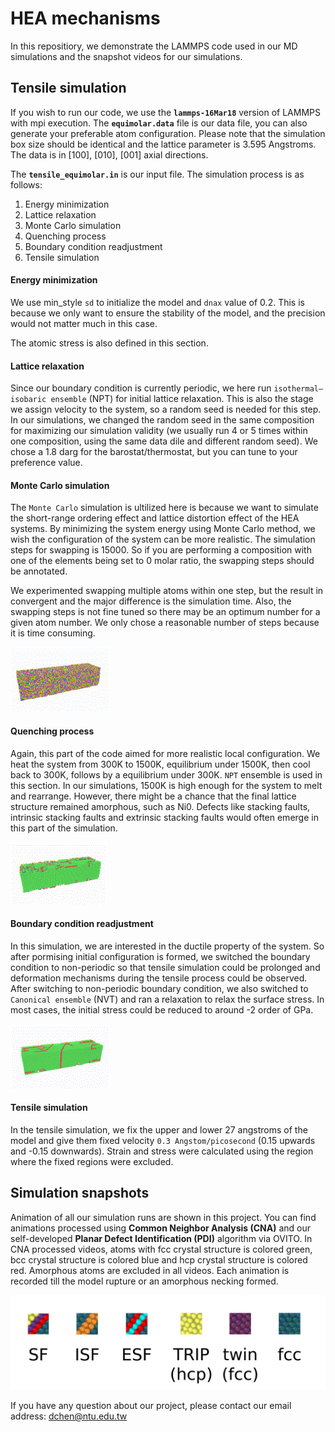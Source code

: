 # HEA mechanisms
In this repositiory, we demonstrate the LAMMPS code used in our MD simulations and the snapshot videos for our simulations.

## Tensile simulation
If you wish to run our code, we use the **`lammps-16Mar18`** version of LAMMPS with mpi execution.
The **`equimolar.data`** file is our data file, you can also generate your preferable atom configuration. Please note that the simulation box size should be identical and the lattice parameter is 3.595 Angstroms. The data is in [100], [010], [001] axial directions. 

The **`tensile_equimolar.in`** is our input file. The simulation process is as follows:
1. Energy minimization
2. Lattice relaxation
3. Monte Carlo simulation
4. Quenching process
5. Boundary condition readjustment
6. Tensile simulation

#### Energy minimization
We use min_style `sd` to initialize the model and `dnax` value of 0.2. This is because we only want to ensure the stability of the model, and the precision would not matter much in this case.

The atomic stress is also defined in this section.

#### Lattice relaxation
Since our boundary condition is currently periodic, we here run `isothermal–isobaric ensemble` (NPT) for initial lattice relaxation. This is also the stage we assign velocity to the system, so a random seed is needed for this step. In our simulations, we changed the random seed in the same composition for maximizing our simulation validity (we usually run 4 or 5 times within one composition, using the same data dile and different random seed). We chose a 1.8 darg for the barostat/thermostat, but you can tune to your preference value.

#### Monte Carlo simulation
The `Monte Carlo` simulation is ultilized here is because we want to simulate the short-range ordering effect and lattice distortion effect of the HEA systems. By minimizing the system energy using Monte Carlo method, we wish the configuration of the system can be more realistic. The simulation steps for swapping is 15000. So if you are performing a composition with one of the elements being set to 0 molar ratio, the swapping steps should be annotated.

We experimented swapping multiple atoms within one step, but the result in convergent and the major difference is the simulation time. Also, the swapping steps is not fine tuned so there may be an optimum number for a given atom number. We only chose a reasonable number of steps because it is time consuming.

![](https://github.com/CMMAI-KTChen/Defect-evolution-of-HEA/blob/master/pic/MonteCarlo.gif)

#### Quenching process
Again, this part of the code aimed for more realistic local configuration. We heat the system from 300K to 1500K, equilibrium under 1500K, then cool back to 300K, follows by a equilibrium under 300K. `NPT` ensemble is used in this section. In our simulations, 1500K is high enough for the system to melt and rearrange. However, there might be a chance that the final lattice structure remained amorphous, such as Ni0. Defects like stacking faults, intrinsic stacking faults and extrinsic stacking faults would often emerge in this part of the simulation.

![](https://github.com/CMMAI-KTChen/Defect-evolution-of-HEA/blob/master/pic/quenching.gif)

#### Boundary condition readjustment
In this simulation, we are interested in the ductile property of the system. So after pormising initial configuration is formed, we switched the boundary condition to non-periodic so that tensile simulation could be prolonged and deformation mechanisms during the tensile process could be observed. After switching to non-periodic boundary condition, we also switched to `Canonical ensemble` (NVT) and ran a relaxation to relax the surface stress. In most cases, the initial stress could be reduced to around -2 order of GPa.

![](https://github.com/CMMAI-KTChen/Defect-evolution-of-HEA/blob/master/pic/lattice_relaxation.gif)

#### Tensile simulation
In the tensile simulation, we fix the upper and lower 27 angstroms of the model and give them fixed velocity `0.3 Angstom/picosecond` (0.15 upwards and -0.15 downwards). Strain and stress were calculated using the region where the fixed regions were excluded.


## Simulation snapshots
Animation of all our simulation runs are shown in this project. You can find animations processed using **Common Neighbor Analysis (CNA)** and our self-developed **Planar Defect Identification (PDI)** algorithm via OVITO. In CNA processed videos, atoms with fcc crystal structure is colored green, bcc crystal structure is colored blue and hcp crystal structure is colored red. Amorphous atoms are excluded in all videos. Each animation is recorded till the model rupture or an amorphous necking formed.

![image](https://github.com/CMMAI-KTChen/Defect-evolution-of-HEA/blob/master/pic/legends_PDI.png)

If you have any question about our project, please contact our email address: dchen@ntu.edu.tw
